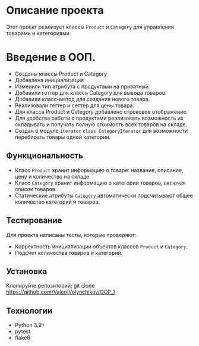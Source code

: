 # Описание проекта

Этот проект реализует классы `Product` и `Category` для управления товарами и категориями.

# Введение в ООП.

- Созданы классы Product и Category
- Добавлена инициализация
- Изменили тип атрибута с продуктами на приватный.
- Добавили геттер для класса Category для вывода товаров.
- Добавили класс-метод для создания нового товара.
- Реализовали геттер и сеттер для цены товара.
- Для класса Product и Category добавлено строковое отображение.
- Для удобства работы с продуктами реализовать возможность их складывать и получать
  полную стоимость всех товаров на складе.
- Создан в модуле `iterator` `class CategoryIterator` для возможности перебирать
  товары одной категории.

## Функциональность

- Класс `Product` хранит информацию о товаре: название, описание, цену и количество на складе.
- Класс `Category` хранит информацию о категории товаров, включая список товаров.
- Статические атрибуты `Category` автоматически подсчитывают общее количество категорий и товаров.

## Тестирование

Для проекта написаны тесты, которые проверяют:
- Корректность инициализации объектов классов `Product` и `Category`.
- Подсчет количества товаров и категорий.

## Установка

Клонируйте репозиторий: git clone https://github.com/ValeriiVolynchikov/OOP_1

## Технологии

- Python 3.9+
- pytest
- flake8
